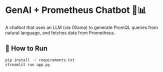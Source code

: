 # GenAI + Prometheus Chatbot 🤖📊

A chatbot that uses an LLM (via Ollama) to generate PromQL queries from natural language, and fetches data from Prometheus.

## 🚀 How to Run

```bash
pip install -r requirements.txt
streamlit run app.py
